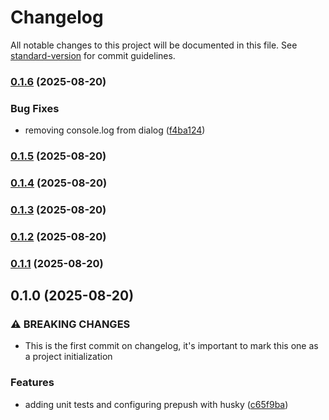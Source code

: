 # Changelog

All notable changes to this project will be documented in this file. See [standard-version](https://github.com/conventional-changelog/standard-version) for commit guidelines.

### [0.1.6](https://github.com/brenno0/Movies-Series-streaming-front-end/compare/v0.1.5...v0.1.6) (2025-08-20)


### Bug Fixes

* removing console.log from dialog ([f4ba124](https://github.com/brenno0/Movies-Series-streaming-front-end/commit/f4ba124ed2d4a1e2bc0a85699b710450b33f74a5))

### [0.1.5](https://github.com/brenno0/Movies-Series-streaming-front-end/compare/v0.1.4...v0.1.5) (2025-08-20)

### [0.1.4](https://github.com/brenno0/Movies-Series-streaming-front-end/compare/v0.1.3...v0.1.4) (2025-08-20)

### [0.1.3](https://github.com/brenno0/Movies-Series-streaming-front-end/compare/v0.1.2...v0.1.3) (2025-08-20)

### [0.1.2](https://github.com/brenno0/Movies-Series-streaming-front-end/compare/v0.1.1...v0.1.2) (2025-08-20)

### [0.1.1](https://github.com/brenno0/Movies-Series-streaming-front-end/compare/v0.1.0...v0.1.1) (2025-08-20)

## 0.1.0 (2025-08-20)


### ⚠ BREAKING CHANGES

* This is the first commit on changelog, it's important to mark this one as a project
initialization

### Features

* adding unit tests and configuring prepush with husky ([c65f9ba](https://github.com/brenno0/Movies-Series-streaming-front-end/commit/c65f9baa958840085f2533ac9e450f35d419425c))
